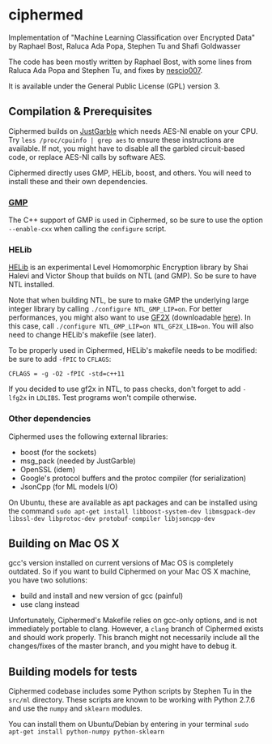 # ciphermed
Implementation of "Machine Learning Classification over Encrypted Data" by Raphael Bost, Raluca Ada Popa, Stephen Tu and Shafi Goldwasser

The code has been mostly written by Raphael Bost, with some lines from Raluca Ada Popa and Stephen Tu, and fixes by [nescio007](https://github.com/nescio007).
 
It is available under the General Public License (GPL) version 3.
 
## Compilation & Prerequisites

Ciphermed builds on [JustGarble](http://cseweb.ucsd.edu/groups/justgarble/) which needs AES-NI enable on your CPU. Try `less /proc/cpuinfo | grep aes` to ensure these instructions are available. If not, you might have to disable all the garbled circuit-based code, or replace AES-NI calls by software AES.

Ciphermed directly uses GMP, HELib, boost, and others. You will need to install these and their own dependencies.

### [GMP](https://gmplib.org)

The C++ support of GMP is used in Ciphermed, so be sure to use the option `--enable-cxx` when calling the `configure` script.

### HELib

[HELib](https://github.com/shaih/HElib) is an experimental Level Homomorphic Encryption library by Shai Halevi and Victor Shoup that builds on NTL (and GMP). So be sure to have NTL installed.

Note that when building NTL, be sure to make GMP the underlying large integer library by calling `./configure NTL_GMP_LIP=on`.
For better performances, you might also want to use [GF2X](https://gforge.inria.fr/projects/gf2x/) (downloadable [here](https://gforge.inria.fr/frs/download.php/file/30873/gf2x-1.1.tar.gz)). 
In this case, call `./configure NTL_GMP_LIP=on NTL_GF2X_LIB=on`.
You will also need to change HELib's makefile (see later).


To be properly used in Ciphermed, HELib's makefile needs to be modified: be sure to add `-fPIC` to `CFLAGS`:

``CFLAGS = -g -O2 -fPIC -std=c++11``

If you decided to use gf2x in NTL, to pass checks, don't forget to add `-lfg2x` in `LDLIBS`. Test programs won't compile otherwise. 

### Other dependencies

Ciphermed uses the following external libraries:

* boost (for the sockets)
* msg_pack (needed by JustGarble)
* OpenSSL (idem)
* Google's protocol buffers and the protoc compiler (for serialization)
* JsonCpp (for ML models I/O)


On Ubuntu, these are available as apt packages and can be installed using the command
``sudo apt-get install libboost-system-dev libmsgpack-dev libssl-dev libprotoc-dev protobuf-compiler libjsoncpp-dev
``

## Building on Mac OS X

gcc's version installed on current versions of Mac OS is completely outdated.
So if you want to build Ciphermed on your Mac OS X machine, you have two solutions:

* build and install and new version of gcc (painful)
* use clang instead

Unfortunately, Ciphermed's Makefile relies on gcc-only options, and is not immediately portable to clang. 
However, a `clang` branch of Ciphermed exists and should work properly. This branch might not necessarily include all the changes/fixes of the master branch, and you might have to debug it.


## Building models for tests

Ciphermed codebase includes some Python scripts by Stephen Tu in the `src/ml` directory.
These scripts are known to be working with Python 2.7.6 and use the `numpy` and `sklearn` modules.

You can install them on Ubuntu/Debian by entering in your terminal
``sudo apt-get install python-numpy python-sklearn
``

